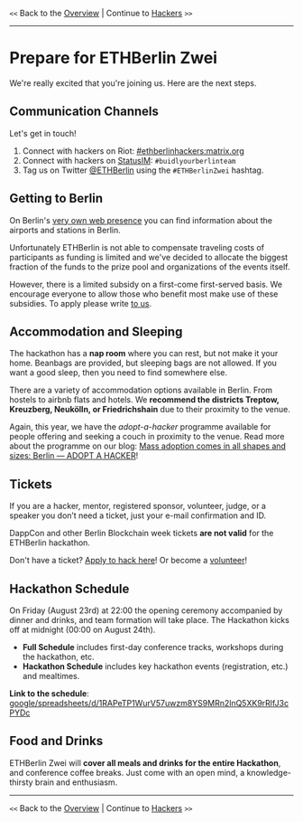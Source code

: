 `<<` Back to the [Overview](./README.md) | Continue to [Hackers](./hackers.md) `>>`

---

# Prepare for ETHBerlin Zwei

We're really excited that you're joining us. Here are the next steps.

## Communication Channels

Let's get in touch!

1. Connect with hackers on Riot: [#ethberlinhackers:matrix.org](https://riot.im/app/#/room/#ethberlinhackers:matrix.org)
1. Connect with hackers on [StatusIM](https://status.im): `#buidlyourberlinteam`
1. Tag us on Twitter [@ETHBerlin](https://twitter.com/ETHBerlin) using the `#ETHBerlinZwei` hashtag.

## Getting to Berlin

On Berlin's [very own web presence](https://www.berlin.de/en/airports-and-stations/) you can find information about the airports and stations in Berlin.

Unfortunately ETHBerlin is not able to compensate traveling costs of participants as funding is limited and we've decided to allocate the biggest fraction of the funds to the prize pool and organizations of
the events itself.

However, there is a limited subsidy on a first-come first-served basis. We encourage everyone to allow those who benefit most make use of these subsidies. To apply please write [to us](mailto:joinus@ethberlin.com).

## Accommodation and Sleeping

The hackathon has a **nap room** where you can rest, but not make it your home. Beanbags are provided, but sleeping bags are not allowed. If you want a good sleep, then you need to find somewhere else.

There are a variety of accommodation options available in Berlin. From hostels to airbnb flats and hotels. We **recommend the districts Treptow, Kreuzberg, Neukölln, or Friedrichshain** due to their proximity to the venue.

Again, this year, we have the _adopt-a-hacker_ programme available for people offering and seeking a couch in proximity to the venue. Read more about the programme on our blog: [Mass adoption comes in all shapes and sizes: Berlin — ADOPT A HACKER](https://medium.com/ethberlin/mass-adoption-comes-in-all-shapes-and-sizes-berlin-adopt-a-hacker-154205a0dc27)!

## Tickets

If you are a hacker, mentor, registered sponsor, volunteer, judge, or a speaker you don’t need a ticket, just your e-mail confirmation and ID.

DappCon and other Berlin Blockchain week tickets **are not valid** for the ETHBerlin hackathon.

Don't have a ticket? [Apply to hack here](https://ethberlin.typeform.com/to/Ol7zeq)! Or become a [volunteer](./volunteers.md)!

## Hackathon Schedule

On Friday (August 23rd) at 22:00 the opening ceremony accompanied by dinner and drinks, and team formation will take place. The Hackathon kicks off at midnight (00:00 on August 24th).

-   **Full Schedule** includes first-day conference tracks, workshops during the hackathon, etc.
-   **Hackathon Schedule** includes key hackathon events (registration, etc.) and mealtimes.

**Link to the schedule**: [google/spreadsheets/d/1RAPeTP1WurV57uwzm8YS9MRn2lnQ5XK9rRlfJ3cPYDc](https://docs.google.com/spreadsheets/d/1RAPeTP1WurV57uwzm8YS9MRn2lnQ5XK9rRlfJ3cPYDc)

## Food and Drinks

ETHBerlin Zwei will **cover all meals and drinks for the entire Hackathon**, and conference coffee breaks. Just come with an open mind, a knowledge-thirsty brain and enthusiasm.

---

`<<` Back to the [Overview](./README.md) | Continue to [Hackers](./hackers.md) `>>`
